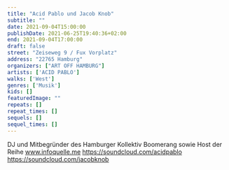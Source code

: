 ```yaml
---
title: "Acid Pablo und Jacob Knob"
subtitle: ""
date: 2021-09-04T15:00:00
publishDate: 2021-06-25T19:40:36+02:00
end: 2021-09-04T17:00:00
draft: false
street: "Zeiseweg 9 / Fux Vorplatz"
address: "22765 Hamburg"
organizers: ["ART OFF HAMBURG"]
artists: ['ACID PABLO']
walks: ['West']
genres: ['Musik']
kids: []
featuredImage: ""
repeats: []
repeat_times: []
sequels: []
sequel_times: []
---
```


DJ und Mitbegründer des Hamburger Kollektiv Boomerang sowie Host der Reihe www.infoquelle.me  https://soundcloud.com/acidpablo https://soundcloud.com/jacobknob